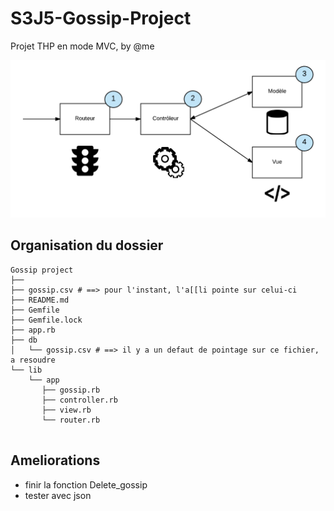 # S3J5-Gossip-Project
Projet THP en mode MVC, by @me



![alt text](https://github.com/ratsimisampy/S3J5-Gossip-Project/blob/master/mvc.png)

## Organisation du dossier
```
Gossip project
├── 
├── gossip.csv # ==> pour l'instant, l'a[[li pointe sur celui-ci
├── README.md
├── Gemfile
├── Gemfile.lock
├── app.rb
├── db
│   └── gossip.csv # ==> il y a un defaut de pointage sur ce fichier, a resoudre
└── lib
    └── app
       ├── gossip.rb
       ├── controller.rb
       ├── view.rb
       └── router.rb 
    
```
## Ameliorations

* finir la fonction Delete_gossip
* tester avec json
